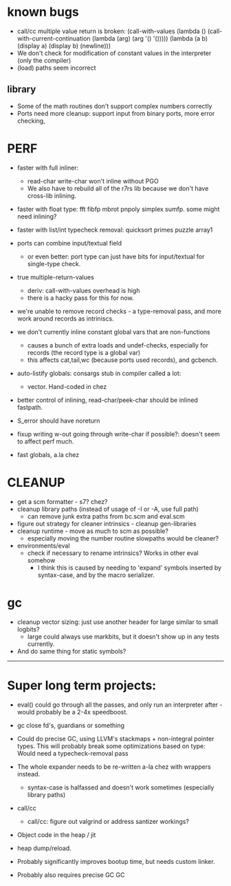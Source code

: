 # known bugs

* call/cc multiple value return is broken:
  (call-with-values (lambda ()  (call-with-current-continuation (lambda (arg) (arg '() '())))) (lambda (a b) (display a) (display b) (newline)))
* We don't check for modification of constant values in the interpreter (only the compiler)
* (load) paths seem incorrect

## library
* Some of the math routines don't support complex numbers correctly 
* Ports need more cleanup: support input from binary ports, more error checking,

# PERF
  * faster with full inliner: 
      * read-char write-char won't inline without PGO
	  * We also have to rebuild all of the r7rs lib because we don't have cross-lib inlining.
  * faster with float type: fft fibfp mbrot pnpoly simplex sumfp. some might need inlining?
  * faster with list/int typecheck removal: quicksort primes puzzle array1
  * ports can combine input/textual field
    * or even better: port type can just have bits for input/textual for single-type check.
  * true multiple-return-values
    * deriv: call-with-values overhead is high
	* there is a hacky pass for this for now.
  * we're unable to remove record checks - a type-removal pass, and more work around records
    as intriniscs.
  * we don't currently inline constant global vars that are non-functions
    * causes a bunch of extra loads and undef-checks, especially for records (the record type
	  is a global var)
    * this affects cat,tail,wc (because ports used records), and gcbench.
  * auto-listify globals: consargs stub in compiler called a lot: 
    * vector. Hand-coded in chez
  * better control of inlining, read-char/peek-char should be inlined fastpath.
  * S_error should have noreturn
  * fixup writing w-out going through write-char if possible?: doesn't seem to affect perf much.

  * fast globals, a.la chez

# CLEANUP

* get a scm formatter - s7? chez?
* cleanup library paths (instead of usage of -I or -A, use full path)
  * can remove junk extra paths from bc.scm and eval.scm
* figure out strategy for cleaner intrinsics - cleanup gen-libraries
* cleanup runtime - move as much to scm as possible?
  * especially moving the number routine slowpaths would be cleaner?
* environments/eval
  * check if necessary to rename intrinsics? Works in other eval somehow
     * I think this is caused by needing to 'expand' symbols inserted by 
	   syntax-case, and by the macro serializer.

# gc
  * cleanup vector sizing: just use another header for large similar to small logbits?
    * large could always use markbits, but it doesn't show up in any tests currently.
  * And do same thing for static symbols?

-------------
# Super long term projects:
	 
* eval() could go through all the passes, and only run an interpreter after - would probably be 
  a 2-4x speedboost.

* gc close fd's, guardians or something

* Could do precise GC, using LLVM's stackmaps + non-integral pointer types. 
     This will probably break some optimizations based on type: Would need
	 a typecheck-removal pass
	 
* The whole expander needs to be re-written a-la chez with wrappers instead.
  * syntax-case is halfassed and doesn't work sometimes (especially library paths)

* call/cc
  * call/cc: figure out valgrind or address santizer workings?

* Object code in the heap / jit
 * heap dump/reload.
 * Probably significantly improves bootup time, but needs custom linker.
 * Probably also requires precise GC GC
